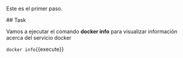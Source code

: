 Este es el primer paso.

## Task

Vamos a ejecutar el comando **docker info** para visualizar información acerca del servicio docker

`docker info`{{execute}}
